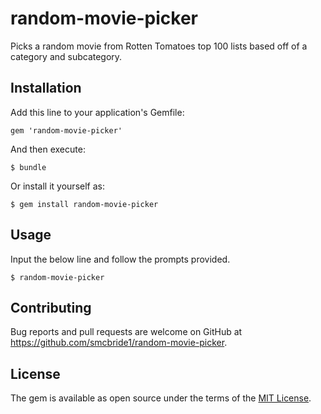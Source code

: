 # random-movie-picker
Picks a random movie from Rotten Tomatoes top 100 lists based off of a category and subcategory.

## Installation

Add this line to your application's Gemfile:

    gem 'random-movie-picker'

And then execute:

    $ bundle

Or install it yourself as:

    $ gem install random-movie-picker

## Usage

Input the below line and follow the prompts provided.

    $ random-movie-picker

## Contributing

Bug reports and pull requests are welcome on GitHub at https://github.com/smcbride1/random-movie-picker.

## License

The gem is available as open source under the terms of the [MIT License](http://opensource.org/licenses/MIT).
